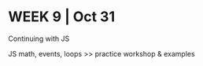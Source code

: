 <h1>WEEK 9 | Oct 31 </h1>
<p>Continuing with JS</p>
JS math, events, loops >> practice workshop & examples

